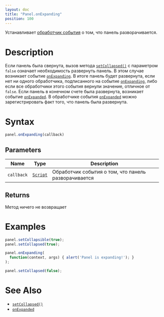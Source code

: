 ```yaml
---
layout: doc
title: "Panel.onExpanding"
position: 100
---
```


Устанавливает [обработчик события](../../../Core/Script/) о том, что панель разворачивается.

# Description

Если панель была свернута, вызов метода [`setCollapsed()`](../Panel.setCollapsed/) с параметром `false`
означает необходимость развернуть панель. В этом случае возникает событие [`onExpanding`](../Panel.onExpanding/).
В итоге панель будет развернута, если нет ни одного обработчика, подписанного на событие [`onExpanding`](../Panel.onExpanding/),
либо если все обработчики этого события вернули значение, отличное от `false`. Если панель в конечном счете была развернута, 
возникает событие [`onExpanded`](../Panel.onExpanded/). В обработчике события [`onExpanded`](../Panel.onExpanded/)
можно зарегистрировать факт того, что панель была развернута.

# Syntax

```js
panel.onExpanding(callback)
```

## Parameters

|Name|Type|Description|
|----|----|-----------|
|`callback`|[`Script`](../../../Core/Script/)|Обработчик события о том, что панель разворачивается|

## Returns

Метод ничего не возвращает

# Examples

```js
panel.setCollapsible(true);
panel.setCollapsed(true);

panel.onExpanding(
  function(context, args) { alert('Panel is expanding!'); }
);

panel.setCollapsed(false);
```

# See Also

* [`setCollapsed()`](../Panel.setCollapsed/)
* [`onExpanded`](../Panel.onExpanded/)
